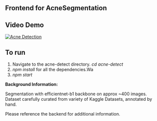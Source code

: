 Frontend for AcneSegmentation
---------------------------------

Video Demo
----------------
[![Acne Detection](https://img.youtube.com/vi/eicBLMGiN2c/0.jpg)](https://www.youtube.com/watch?v=eicBLMGiN2c)



**To run**
-----------------

1. Navigate to the acne-detect directory. *cd acne-detect*
2. *npm install* for all the dependencies.Wa
3. *npm start*


**Background Information:**

Segmentation with efficientnet-b1 backbone on approx ~400 images. 
Dataset carefully curated from variety of Kaggle Datasets, annotated by hand.

Please reference the backend for additional information.





